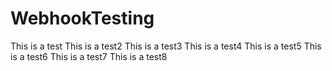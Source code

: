 # WebhookTesting

This is a test
This is a test2
This is a test3
This is a test4
This is a test5
This is a test6
This is a test7
This is a test8
